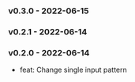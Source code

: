 ### v0.3.0 - 2022-06-15
### v0.2.1 - 2022-06-14
### v0.2.0 - 2022-06-14
- feat: Change single input pattern
